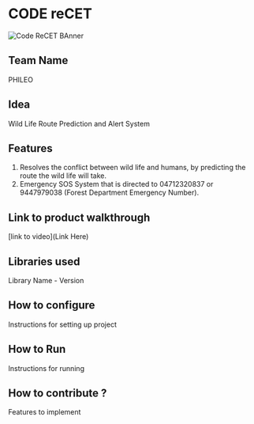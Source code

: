 

# CODE reCET

![Code ReCET BAnner](https://github.com/Sudeep-T-Pillai/PHILEO/blob/main/phileo%20(1).jpg?raw=true)

## Team Name
PHILEO

## Idea
Wild Life Route Prediction and Alert System

## Features 
1. Resolves the conflict between wild life and humans, by predicting the route the wild life will take.
2. Emergency SOS System that is directed to 04712320837 or 9447979038 (Forest Department Emergency Number).

   
## Link to product walkthrough
[link to video](Link Here)

   
## Libraries used
Library Name - Version


## How to configure
Instructions for setting up project

## How to Run
Instructions for running

## How to contribute ? 
Features to implement 
